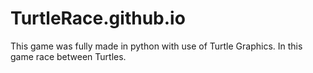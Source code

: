 # TurtleRace.github.io

This game was fully made in python with use of Turtle Graphics.
In this game race between  Turtles. 
